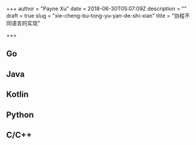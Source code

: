 +++
author = "Payne Xu"
date = 2018-06-30T05:07:09Z
description = ""
draft = true
slug = "xie-cheng-bu-tong-yu-yan-de-shi-xian"
title = "协程不同语言的实现"

+++


## Go

## Java

## Kotlin

## Python

## C/C++